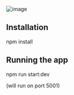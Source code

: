 ![image](https://user-images.githubusercontent.com/72495167/177814226-e792f21f-0004-47e4-b48f-2b8231d0a7c1.png)

## Installation

npm install

## Running the app

npm run start:dev

(will run on port 5001)

